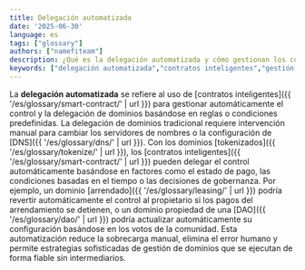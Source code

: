 ```yaml
---
title: Delegación automatizada
date: '2025-06-30'
language: es
tags: ["glossary"]
authors: ["namefiteam"]
description: ¿Qué es la delegación automatizada y cómo gestionan los contratos inteligentes el control de dominio?
keywords: ["delegación automatizada","contratos inteligentes","gestión de dominios","control programable","automatización"]
---
```



La **delegación automatizada** se refiere al uso de [contratos inteligentes]({{ '/es/glossary/smart-contract/' | url }}) para gestionar automáticamente el control y la delegación de dominios basándose en reglas o condiciones predefinidas. La delegación de dominios tradicional requiere intervención manual para cambiar los servidores de nombres o la configuración de [DNS]({{ '/es/glossary/dns/' | url }}). Con los dominios [tokenizados]({{ '/es/glossary/tokenize/' | url }}), los [contratos inteligentes]({{ '/es/glossary/smart-contract/' | url }}) pueden delegar el control automáticamente basándose en factores como el estado de pago, las condiciones basadas en el tiempo o las decisiones de gobernanza. Por ejemplo, un dominio [arrendado]({{ '/es/glossary/leasing/' | url }}) podría revertir automáticamente el control al propietario si los pagos del arrendamiento se detienen, o un dominio propiedad de una [DAO]({{ '/es/glossary/dao/' | url }}) podría actualizar automáticamente su configuración basándose en los votos de la comunidad. Esta automatización reduce la sobrecarga manual, elimina el error humano y permite estrategias sofisticadas de gestión de dominios que se ejecutan de forma fiable sin intermediarios.